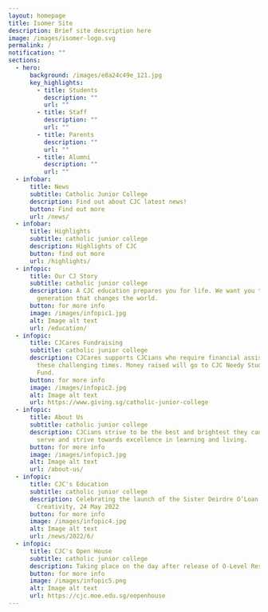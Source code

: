 ```yaml
---
layout: homepage
title: Isomer Site
description: Brief site description here
image: /images/isomer-logo.svg
permalink: /
notification: ""
sections:
  - hero:
      background: /images/e8a24c49e_121.jpg
      key_highlights:
        - title: Students
          description: ""
          url: ""
        - title: Staff
          description: ""
          url: ""
        - title: Parents
          description: ""
          url: ""
        - title: Alumni
          description: ""
          url: ""
  - infobar:
      title: News
      subtitle: Catholic Junior College
      description: Find out about CJC latest news!
      button: Find out more
      url: /news/
  - infobar:
      title: Highlights
      subtitle: catholic junior college
      description: Highlights of CJC
      button: find out more
      url: /highlights/
  - infopic:
      title: Our CJ Story
      subtitle: catholic junior college
      description: A CJC education prepares you for life. We want you to be a
        generation that changes the world.
      button: for more info
      image: /images/infopic1.jpg
      alt: Image alt text
      url: /education/
  - infopic:
      title: CJCares Fundraising
      subtitle: catholic junior college
      description: CJCares supports CJCians who require financial assistance during
        these challenging times. Money raised will go to CJC Needy Students
        Fund.
      button: for more info
      image: /images/infopic2.jpg
      alt: Image alt text
      url: https://www.giving.sg/catholic-junior-college
  - infopic:
      title: About Us
      subtitle: catholic junior college
      description: CJCians strive to be the best and brightest they can be. We lead,
        serve and strive towards excellence in learning and living.
      button: for more info
      image: /images/infopic3.jpg
      alt: Image alt text
      url: /about-us/
  - infopic:
      title: CJC's Education
      subtitle: catholic junior college
      description: Celebrating the launch of the Sister Deirdre O’Loan Centre for
        Creativity, 24 May 2022
      button: for more info
      image: /images/infopic4.jpg
      alt: Image alt text
      url: /news/2022/6/
  - infopic:
      title: CJC's Open House
      subtitle: catholic junior college
      description: Taking place on the day after release of O-Level Results, 10am to 4pm!
      button: for more info
      image: /images/infopic5.png
      alt: Image alt text
      url: https://cjc.moe.edu.sg/eopenhouse
---
```

